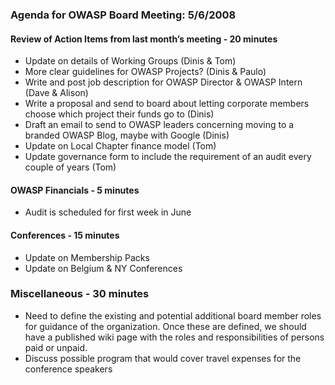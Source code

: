 ### Agenda for OWASP Board Meeting: 5/6/2008

#### Review of Action Items from last month’s meeting - 20 minutes

  - Update on details of Working Groups (Dinis & Tom)
  - More clear guidelines for OWASP Projects? (Dinis & Paulo)
  - Write and post job description for OWASP Director & OWASP Intern
    (Dave & Alison)
  - Write a proposal and send to board about letting corporate members
    choose which project their funds go to (Dinis)
  - Draft an email to send to OWASP leaders concerning moving to a
    branded OWASP Blog, maybe with Google (Dinis)
  - Update on Local Chapter finance model (Tom)
  - Update governance form to include the requirement of an audit every
    couple of years (Tom)

#### OWASP Financials - 5 minutes

  - Audit is scheduled for first week in June

#### Conferences - 15 minutes

  - Update on Membership Packs
  - Update on Belgium & NY Conferences

### Miscellaneous - 30 minutes

  - Need to define the existing and potential additional board member
    roles for guidance of the organization. Once these are defined, we
    should have a published wiki page with the roles and
    responsibilities of persons paid or unpaid.
  - Discuss possible program that would cover travel expenses for the
    conference speakers